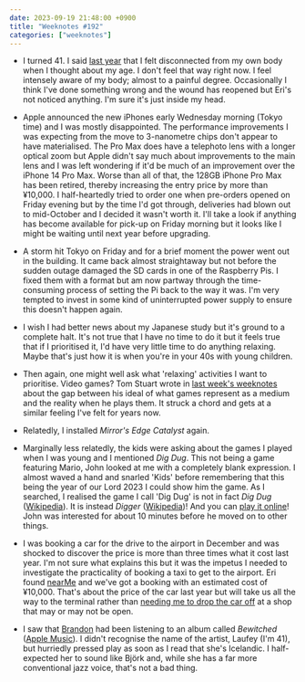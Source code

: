 ```yaml
---
date: 2023-09-19 21:48:00 +0900
title: "Weeknotes #192"
categories: ["weeknotes"]
---
```


- I turned 41. I said [last year](https://updates.inqk.net/post/1663646220.html) that I felt disconnected from my own body when I thought about my age. I don't feel that way right now. I feel intensely aware of my body; almost to a painful degree. Occasionally I think I've done something wrong and the wound has reopened but Eri's not noticed anything. I'm sure it's just inside my head.

- Apple announced the new iPhones early Wednesday morning (Tokyo time) and I was mostly disappointed. The performance improvements I was expecting from the move to 3-nanometre chips don't appear to have materialised. The Pro Max does have a telephoto lens with a longer optical zoom but Apple didn't say much about improvements to the main lens and I was left wondering if it'd be much of an improvement over the iPhone 14 Pro Max. Worse than all of that, the 128GB iPhone Pro Max has been retired, thereby increasing the entry price by more than ¥10,000. I half-heartedly tried to order one when pre-orders opened on Friday evening but by the time I'd got through, deliveries had blown out to mid-October and I decided it wasn't worth it. I'll take a look if anything has become available for pick-up on Friday morning but it looks like I might be waiting until next year before upgrading.

- A storm hit Tokyo on Friday and for a brief moment the power went out in the building. It came back almost straightaway but not before the sudden outage damaged the SD cards in one of the Raspberry Pis. I fixed them with a format but am now partway through the time-consuming process of setting the Pi back to the way it was. I'm very tempted to invest in some kind of uninterrupted power supply to ensure this doesn't happen again.

- I wish I had better news about my Japanese study but it's ground to a complete halt. It's not true that I have no time to do it but it feels true that if I prioritised it, I'd have very little time to do anything relaxing. Maybe that's just how it is when you're in your 40s with young children.

- Then again, one might well ask what 'relaxing' activities I want to prioritise. Video games? Tom Stuart wrote in [last week's weeknotes](https://tomstu.art/weeknotes-192-wet-bulb) about the gap between his ideal of what games represent as a medium and the reality when he plays them. It struck a chord and gets at a similar feeling I've felt for years now.

- Relatedly, I installed _Mirror's Edge Catalyst_ again.

- Marginally less relatedly, the kids were asking about the games I played when I was young and I mentioned _Dig Dug_. This not being a game featuring Mario, John looked at me with a completely blank expression. I almost waved a hand and snarled 'Kids' before remembering that this being the year of our Lord 2023 I could show him the game. As I searched, I realised the game I call 'Dig Dug' is not in fact _Dig Dug_ ([Wikipedia](https://en.wikipedia.org/wiki/Dig_Dug)). It is instead _Digger_ ([Wikipedia](https://en.wikipedia.org/wiki/Digger_(video_game)))! And you can [play it online](https://www.futrega.org/digger/)! John was interested for about 10 minutes before he moved on to other things.

- I was booking a car for the drive to the airport in December and was shocked to discover the price is more than three times what it cost last year. I'm not sure what explains this but it was the impetus I needed to investigate the practicality of booking a taxi to get to the airport. Eri found [nearMe](https://nearme.jp/) and we've got a booking with an estimated cost of ¥10,000. That's about the price of the car last year but will take us all the way to the terminal rather than [needing me to drop the car off](https://updates.inqk.net/post/1672143660.html) at a shop that may or may not be open. 

- I saw that [Brandon](https://sangsara.net) had been listening to an album called _Bewitched_ ([Apple Music](https://music.apple.com/us/album/bewitched/1690607869)). I didn't recognise the name of the artist, Laufey (I'm 41), but hurriedly pressed play as soon as I read that she's Icelandic. I half-expected her to sound like Björk and, while she has a far more conventional jazz voice, that's not a bad thing.

